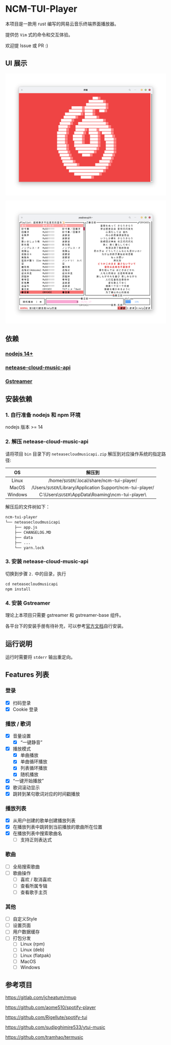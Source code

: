 # NCM-TUI-Player

本项目是一款用 rust 编写的网易云音乐终端界面播放器。

提供仿 `Vim` 式的命令和交互体验。

欢迎提 Issue 或 PR :)

## UI 展示

![launch_screen](./doc/launch_screen.png)

![main_screen](./doc/main_screen.png)

## 依赖

### [nodejs 14+](https://nodejs.org/)

### [netease-cloud-music-api](./bin/neteasecloudmusicapi.zip)

### [Gstreamer](https://gstreamer.freedesktop.org/download)

## 安装依赖

### 1. 自行准备 nodejs 和 npm 环境

nodejs 版本 >= 14

### 2. 解压 netease-cloud-music-api

请将项目 `bin` 目录下的 `neteasecloudmusicapi.zip` 解压到对应操作系统的指定路径:

|   OS    |                            解压到                             |
|:-------:|:----------------------------------------------------------:|
|  Linux  |         /home/`$USER`/.local/share/ncm-tui-player/         |
|  MacOS  | /Users/`$USER`/Library/Application Support/ncm-tui-player/ |
| Windows |   C:\\Users\\`$USER`\\AppData\\Roaming\\ncm-tui-player\\   |

解压后的文件树如下：

```
ncm-tui-player
└── neteasecloudmusicapi
    ├── app.js
    ├── CHANGELOG.MD
    ├── data
    ├── ...
    └── yarn.lock
```

### 3. 安装 netease-cloud-music-api

切换到步骤 `2.` 中的目录，执行

```shell
cd neteasecloudmusicapi
npm install
```

### 4. 安装 Gstreamer

理论上本项目只需要 gstreamer 和 gstreamer-base 组件。

各平台下的安装手册有待补充，可以参考[官方文档](https://gstreamer.freedesktop.org/documentation/installing/index.html?gi-language=c)自行安装。

## 运行说明

运行时需要将 `stderr` 输出重定向。

## Features 列表

### 登录
- [x] 扫码登录
- [x] Cookie 登录

### 播放 / 歌词
- [x] 音量设置
  - [x] “一键静音”
- [x] 播放模式
  - [x] 单曲播放
  - [x] 单曲循环播放
  - [x] 列表循环播放
  - [x] 随机播放
- [x] “一键开始播放”
- [x] 歌词滚动显示
- [x] 跳转到某句歌词对应的时间戳播放

### 播放列表
- [x] 从用户创建的歌单创建播放列表
- [x] 在播放列表中跳转到当前播放的歌曲所在位置
- [x] 在播放列表中搜索歌曲名
  - [ ] 支持正则表达式

### 歌曲
- [ ] 全局搜索歌曲
- [ ] 歌曲操作
    - [ ] 喜欢 / 取消喜欢
    - [ ] 查看所属专辑
    - [ ] 查看歌手主页

### 其他
- [ ] 自定义Style
- [ ] 设置页面
- [ ] 用户数据缓存
- [ ] 打包分发
  - [ ] Linux (rpm)
  - [ ] Linux (deb)
  - [ ] Linux (flatpak)
  - [ ] MacOS
  - [ ] Windows

## 参考项目

https://gitlab.com/jcheatum/rmup

https://github.com/aome510/spotify-player

https://github.com/Rigellute/spotify-tui

https://github.com/sudipghimire533/ytui-music

https://github.com/tramhao/termusic